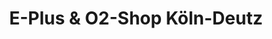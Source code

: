 ---
title: "E-Plus & O2-Shop Köln-Deutz"
url: /koeln/e-plus-und-o2-shop-koeln-deutz/
shop: Handy
---